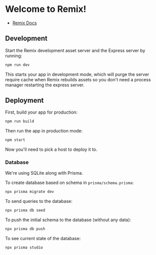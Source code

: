 # Welcome to Remix!

- [Remix Docs](https://remix.run/docs)

## Development

Start the Remix development asset server and the Express server by running:

```sh
npm run dev
```

This starts your app in development mode, which will purge the server require cache when Remix rebuilds assets so you don't need a process manager restarting the express server.

## Deployment

First, build your app for production:

```sh
npm run build
```

Then run the app in production mode:

```sh
npm start
```

Now you'll need to pick a host to deploy it to.

### Database

We're using SQLite along with Prisma.

To create database based on schema in `prisma/schema.prisma`:

```sh
npx prisma migrate dev
```

To send queries to the database:

```sh
npx prisma db seed
```

To push the initial schema to the database (without any data):

```sh
npx prisma db push
```

To see current state of the database:

```sh
npx prisma studio
```
